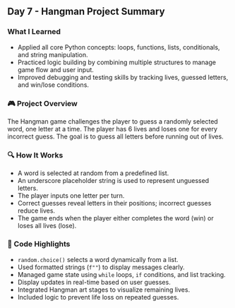 ## Day 7 - Hangman Project Summary

###  What I Learned
- Applied all core Python concepts: loops, functions, lists, conditionals, and string manipulation.
- Practiced logic building by combining multiple structures to manage game flow and user input.
- Improved debugging and testing skills by tracking lives, guessed letters, and win/lose conditions.

### 🎮 Project Overview
The Hangman game challenges the player to guess a randomly selected word, one letter at a time. The player has 6 lives and loses one for every incorrect guess. The goal is to guess all letters before running out of lives.

### 🔍 How It Works
- A word is selected at random from a predefined list.
- An underscore placeholder string is used to represent unguessed letters.
- The player inputs one letter per turn.
- Correct guesses reveal letters in their positions; incorrect guesses reduce lives.
- The game ends when the player either completes the word (win) or loses all lives (lose).

### 🧩 Code Highlights
- `random.choice()` selects a word dynamically from a list.
- Used formatted strings (`f""`) to display messages clearly.
- Managed game state using `while` loops, `if` conditions, and list tracking.
- Display updates in real-time based on user guesses.
- Integrated Hangman art stages to visualize remaining lives.
- Included logic to prevent life loss on repeated guesses.

